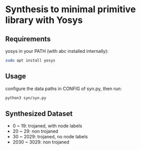# Synthesis to minimal primitive library with Yosys

## Requirements
yosys in your PATH (with abc installed internally):
```bash
sudo apt install yosys
```

## Usage
configure the data paths in CONFIG of syn.py, then run:
```bash
python3 syn/syn.py
```

## Synthesized Dataset
- 0 ~ 19: trojaned, with node labels
- 20 ~ 29: non trojaned
- 30 ~ 2029: trojaned, no node labels
- 2030 ~ 3029: non trojaned